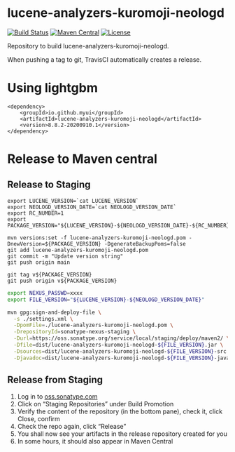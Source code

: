 # lucene-analyzers-kuromoji-neologd
[![Build Status](https://travis-ci.com/myui/lucene-analyzers-kuromoji-neologd.svg?branch=master)](https://travis-ci.com/myui/lucene-analyzers-kuromoji-neologd) 
[![Maven Central](https://maven-badges.herokuapp.com/maven-central/io.github.myui/lucene-analyzers-kuromoji-neologd/badge.svg)](https://search.maven.org/#search%7Cga%7C1%7Cg%3A%22io.github.myui%22%20a%3Alucene-analyzers-kuromoji-neologd) 
[![License](http://img.shields.io/:license-Apache_v2-blue.svg)](https://github.com/myui/lucene-analyzers-kuromoji-neologd/blob/master/LICENSE)

Repository to build lucene-analyzers-kuromoji-neologd.

When pushing a tag to git, TravisCI automatically creates a release.

# Using lightgbm

```
<dependency>
    <groupId>io.github.myui</groupId>
    <artifactId>lucene-analyzers-kuromoji-neologd</artifactId>
    <version>8.8.2-20200910.1</version>
</dependency>
```

# Release to Maven central

## Release to Staging

```
export LUCENE_VERSION=`cat LUCENE_VERSION`
export NEOLOGD_VERSION_DATE=`cat NEOLOGD_VERSION_DATE`
export RC_NUMBER=1
export PACKAGE_VERSION="${LUCENE_VERSION}-${NEOLOGD_VERSION_DATE}-${RC_NUMBER}"

mvn versions:set -f lucene-analyzers-kuromoji-neologd.pom -DnewVersion=${PACKAGE_VERSION} -DgenerateBackupPoms=false
git add lucene-analyzers-kuromoji-neologd.pom
git commit -m "Update version string"
git push origin main

git tag v${PACKAGE_VERSION}
git push origin v${PACKAGE_VERSION}
```

```sh
export NEXUS_PASSWD=xxxx
export FILE_VERSION="${LUCENE_VERSION}-${NEOLOGD_VERSION_DATE}"

mvn gpg:sign-and-deploy-file \
  -s ./settings.xml \
  -DpomFile=./lucene-analyzers-kuromoji-neologd.pom \
  -DrepositoryId=sonatype-nexus-staging \
  -Durl=https://oss.sonatype.org/service/local/staging/deploy/maven2/ \
  -Dfile=dist/lucene-analyzers-kuromoji-neologd-${FILE_VERSION}.jar \
  -Dsources=dist/lucene-analyzers-kuromoji-neologd-${FILE_VERSION}-src.jar \
  -Djavadoc=dist/lucene-analyzers-kuromoji-neologd-${FILE_VERSION}-javadoc.jar
```

## Release from Staging

1. Log in to [oss.sonatype.com](https://oss.sonatype.org/)
2. Click on “Staging Repositories” under Build Promotion
3. Verify the content of the repository (in the bottom pane), check it, click Close, confirm
4. Check the repo again, click “Release”
5. You shall now see your artifacts in the release repository created for you
6. In some hours, it should also appear in Maven Central
